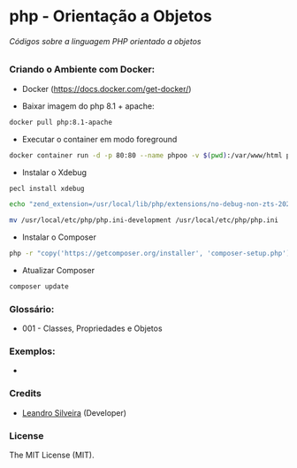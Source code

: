 # php - Orientação a Objetos

###### Códigos sobre a linguagem PHP orientado a objetos

### Criando o Ambiente com Docker:

- Docker (https://docs.docker.com/get-docker/)

- Baixar imagem do php 8.1 + apache:
```bash
docker pull php:8.1-apache
```

- Executar o container em modo foreground
```bash
docker container run -d -p 80:80 --name phpoo -v $(pwd):/var/www/html php:8.1-apache
```

- Instalar o Xdebug
```bash
pecl install xdebug
```
```bash
echo "zend_extension=/usr/local/lib/php/extensions/no-debug-non-zts-20210902/xdebug.so" >> /usr/local/etc/php/php.ini-development
```

```bash
mv /usr/local/etc/php/php.ini-development /usr/local/etc/php/php.ini
```

- Instalar o Composer

```bash
php -r "copy('https://getcomposer.org/installer', 'composer-setup.php');" && php composer-setup.php && rm composer-setup.php && mv composer.phar /usr/local/bin/composer && chmod a+x /usr/local/bin/composer
```

- Atualizar Composer

```bash
composer update
```


### Glossário:

- 001 - Classes, Propriedades e Objetos

### Exemplos:

- 

### Credits

- [Leandro Silveira](https://github.com/silveirajedi) (Developer)

### License

The MIT License (MIT).
